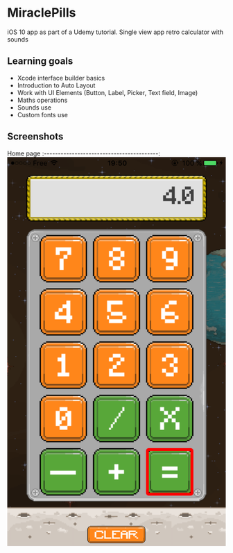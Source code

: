 # MiraclePills
iOS 10 app as part of a Udemy tutorial.
Single view app retro calculator with sounds

## Learning goals
* Xcode interface builder basics
* Introduction to Auto Layout
* Work with UI Elements (Button, Label, Picker, Text field, Image)
* Maths operations
* Sounds use
* Custom fonts use

## Screenshots
Home page
:-----------------------------------------:
![](/Assets/Screenshots/home.PNG?raw=true)

